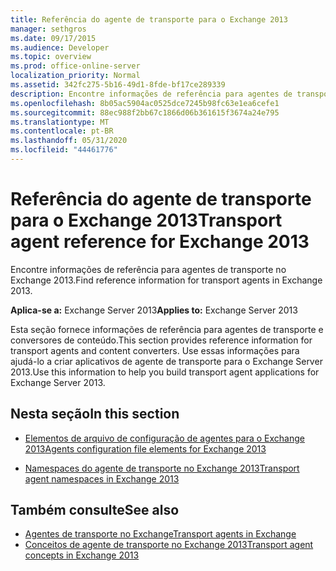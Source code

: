 ```yaml
---
title: Referência do agente de transporte para o Exchange 2013
manager: sethgros
ms.date: 09/17/2015
ms.audience: Developer
ms.topic: overview
ms.prod: office-online-server
localization_priority: Normal
ms.assetid: 342fc275-5b16-49d1-8fde-bf17ce289339
description: Encontre informações de referência para agentes de transporte no Exchange 2013.
ms.openlocfilehash: 8b05ac5904ac0525dce7245b98fc63e1ea6cefe1
ms.sourcegitcommit: 88ec988f2bb67c1866d06b361615f3674a24e795
ms.translationtype: MT
ms.contentlocale: pt-BR
ms.lasthandoff: 05/31/2020
ms.locfileid: "44461776"
---
```

# <a name="transport-agent-reference-for-exchange-2013"></a><span data-ttu-id="0b800-103">Referência do agente de transporte para o Exchange 2013</span><span class="sxs-lookup"><span data-stu-id="0b800-103">Transport agent reference for Exchange 2013</span></span>

<span data-ttu-id="0b800-104">Encontre informações de referência para agentes de transporte no Exchange 2013.</span><span class="sxs-lookup"><span data-stu-id="0b800-104">Find reference information for transport agents in Exchange 2013.</span></span>
  
<span data-ttu-id="0b800-105">**Aplica-se a:** Exchange Server 2013</span><span class="sxs-lookup"><span data-stu-id="0b800-105">**Applies to:** Exchange Server 2013</span></span> 
  
<span data-ttu-id="0b800-106">Esta seção fornece informações de referência para agentes de transporte e conversores de conteúdo.</span><span class="sxs-lookup"><span data-stu-id="0b800-106">This section provides reference information for transport agents and content converters.</span></span> <span data-ttu-id="0b800-107">Use essas informações para ajudá-lo a criar aplicativos de agente de transporte para o Exchange Server 2013.</span><span class="sxs-lookup"><span data-stu-id="0b800-107">Use this information to help you build transport agent applications for Exchange Server 2013.</span></span>
  
## <a name="in-this-section"></a><span data-ttu-id="0b800-108">Nesta seção</span><span class="sxs-lookup"><span data-stu-id="0b800-108">In this section</span></span>

- [<span data-ttu-id="0b800-109">Elementos de arquivo de configuração de agentes para o Exchange 2013</span><span class="sxs-lookup"><span data-stu-id="0b800-109">Agents configuration file elements for Exchange 2013</span></span>](agents-configuration-file-elements-for-exchange-2013.md)
    
- [<span data-ttu-id="0b800-110">Namespaces do agente de transporte no Exchange 2013</span><span class="sxs-lookup"><span data-stu-id="0b800-110">Transport agent namespaces in Exchange 2013</span></span>](transport-agent-namespaces-in-exchange-2013.md)
    
## <a name="see-also"></a><span data-ttu-id="0b800-111">Também consulte</span><span class="sxs-lookup"><span data-stu-id="0b800-111">See also</span></span>

- [<span data-ttu-id="0b800-112">Agentes de transporte no Exchange</span><span class="sxs-lookup"><span data-stu-id="0b800-112">Transport agents in Exchange</span></span>](transport-agents-in-exchange-2013.md)
- [<span data-ttu-id="0b800-113">Conceitos de agente de transporte no Exchange 2013</span><span class="sxs-lookup"><span data-stu-id="0b800-113">Transport agent concepts in Exchange 2013</span></span>](transport-agent-concepts-in-exchange-2013.md)

